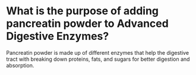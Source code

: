 # What is the purpose of adding pancreatin powder to Advanced Digestive Enzymes?

Pancreatin powder is made up of different enzymes that help the digestive tract with breaking down proteins, fats, and sugars for better digestion and absorption.